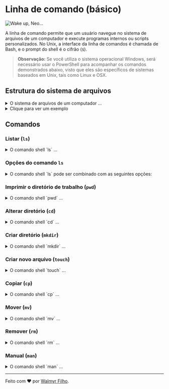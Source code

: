 # Linha de comando (básico)

![Wake up, Neo...](./wake-up-neo.jpg)

A linha de comando permite que um usuário navegue no sistema de arquivos de um computador e execute programas internos ou scripts personalizados. No Unix, a interface da linha de comandos é chamada de Bash, e o prompt do shell é o cifrão (`$`).

> **Observação:** Se você utiliza o sistema operacional Windows, será necessário usar o PowerShell para acompanhar os comandos demonstrados abaixo, visto que eles são específicos de sistemas baseados em Unix, tais como Linux e OSX.

## Estrutura do sistema de arquivos

<details>
  <summary>O sistema de arquivos de um computador ...</summary>
    <br>... organiza os dados armazenados no computador para que possam ser facilmente recuperados pelo usuário. Os arquivos são normalmente representados por uma estrutura semelhante a uma árvore, na qual um diretório pai pode ter vários diretórios filhos. O diretório raiz é encontrado na base da árvore.<br>
</details>

<details>
  <summary>Clique para ver um exemplo</summary><br>

  ![Estrutura de arquivos](./estrutura-de-arquivos.png)
</details>

## Comandos

### Listar (`ls`)

<details>
  <summary>O comando shell `ls` ...</summary>
    <br>... é usado para listar o conteúdo dos diretórios. Se nenhum argumento é fornecido, ele listará o conteúdo do diretório de trabalho atual.
</details>

### Opções do comando `ls`

<details>
  <summary>O comando shell `ls` pode ser combinado com as seguintes opções:</summary>
    <br>1. `ls -a` - lista todo o conteúdo do diretório, incluindo arquivos e diretórios escondidos, ou seja, aqueles que começam com um ponto (.)<br>
    2. `ls -l` - lista o conteúdo do diretório com informações adicionais, tais como permissões de execução, leitura e escrita, usuário, grupo, etc.<br>
    3. `ls -t` - lista o conteúdo do diretório por horário modificado (modificado pela última vez primeiro)<br>
    > Além disso, é possível combinar opções, tal como `ls -alt`.
</details>

### Imprimir o diretório de trabalho (`pwd`)

<details>
  <summary>O comando shell `pwd` ...</summary>
    <br>... exibe o caminho do diretório de trabalho atual.
</details>

### Alterar diretório (`cd`)

<details>
  <summary>O comando shell `cd` ...</summary>
    <br>... pode ser usado para se mover pelo sistema de arquivos do computador. Ele aceita uma variedade de argumentos, tais como:<br>
    1. o caminho completo de um determinado diretório<br>
    2. diretórios filhos do diretório atual<br>
    3. `..` para voltar ao diretório pai do diretório atual.
</details>

### Criar diretório (`mkdir`)

<details>
  <summary>O comando shell `mkdir` ...</summary>
    <br>... pode ser usado para criar um novo diretório no sistema de arquivos de acordo com seu argumento. Se um caminho for fornecido, o novo diretório será colocado no final, caso contrário, ele criará um novo diretório no diretório de trabalho atual com o nome fornecido.
</details>

### Criar novo arquivo (`touch`)

<details>
  <summary>O comando shell `touch` ...</summary>
    <br>... cria um novo arquivo no diretório de trabalho atual com o nome fornecido.
</details>

### Copiar (`cp`)

<details>
  <summary>O comando shell `cp` ...</summary>
    <br>... é usado para copiar arquivos e diretórios. Sua estrutura básica é `cp fonte destino`, onde `fonte` é o diretório ou arquivo a ser copiado para o arquivo ou diretório `destino`.
</details>

### Mover (`mv`)

<details>
  <summary>O comando shell `mv` ...</summary>
    <br>... é usado para mover um arquivo para um diretório. Ao utilizar o comando `mv` a primeira opção passada ao comando é o arquivo o qual deseja-se mover e a segunda opção é o diretório para onde queremos o mover (ex.: `mv arquivo.txt diretório-destino/`).
</details>

### Remover (`rm`)

<details>
  <summary>O comando shell `rm` ...</summary>
    <br>... é usado para deletar arquivos e diretórios. É possível passar a opção `-r` para deletar um diretório com todos seus arquivos e sub-diretórios.
</details>

### Manual (`man`)

<details>
  <summary>O comando shell `man` ...</summary>
    <br>... pode ser utilizado passando como opção outro comando qualquer (ex.: `man ls` ou `man mkdir`), para imprimir o manual completo de tal comando.
</details>

___

Feito com ❤️ por [Walmyr Filho](https://walmyrfilho.com).

